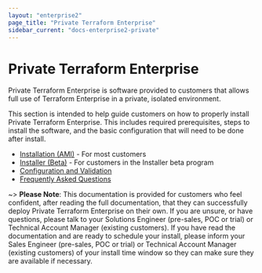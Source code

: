 ```yaml
---
layout: "enterprise2"
page_title: "Private Terraform Enterprise"
sidebar_current: "docs-enterprise2-private"
---
```


# Private Terraform Enterprise

Private Terraform Enterprise is software provided to customers that allows full use of Terraform Enterprise in a private, isolated environment.

This section is intended to help guide customers on how to properly install Private Terraform Enterprise. This includes required prerequisites, steps to install the software, and the basic configuration that will need to be done after install.

- [Installation (AMI)](./install.html) - For most customers
- [Installer (Beta)](./installer.html) - For customers in the Installer beta program
- [Configuration and Validation](./config.html)
- [Frequently Asked Questions](./faq.html)

~> **Please Note**: This documentation is provided for customers who feel confident, after reading the full documentation, that they can successfully deploy Private Terraform Enterprise on their own. If you are unsure, or have questions, please talk to your Solutions Engineer (pre-sales, POC or trial) or Technical Account Manager (existing customers). If you have read the documentation and are ready to schedule your install, please inform your Sales Engineer (pre-sales, POC or trial) or Technical Account Manager (existing customers) of your install time window so they can make sure they are available if necessary.
